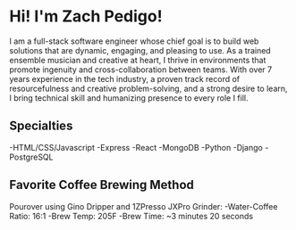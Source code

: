 # Hi! I'm Zach Pedigo!

I am a full-stack software engineer whose chief goal is to build web solutions that are dynamic, engaging, and pleasing to use. As a trained ensemble musician and creative at heart, I thrive in environments that promote ingenuity and cross-collaboration between teams. With over 7 years experience in the tech industry, a proven track record of resourcefulness and creative problem-solving, and a strong desire to learn, I bring technical skill and humanizing presence to every role I fill.

## Specialties
-HTML/CSS/Javascript
-Express
-React
-MongoDB
-Python
-Django
-PostgreSQL

## Favorite Coffee Brewing Method
Pourover using Gino Dripper and 1ZPresso JXPro Grinder:
 -Water-Coffee Ratio: 16:1
 -Brew Temp: 205F
 -Brew Time: ~3 minutes 20 seconds




<!--
**kerBamf/kerBamf** is a ✨ _special_ ✨ repository because its `README.md` (this file) appears on your GitHub profile.

Here are some ideas to get you started:

- 🔭 I’m currently working on ...
- 🌱 I’m currently learning ...
- 👯 I’m looking to collaborate on ...
- 🤔 I’m looking for help with ...
- 💬 Ask me about ...
- 📫 How to reach me: ...
- 😄 Pronouns: ...
- ⚡ Fun fact: ...
-->
